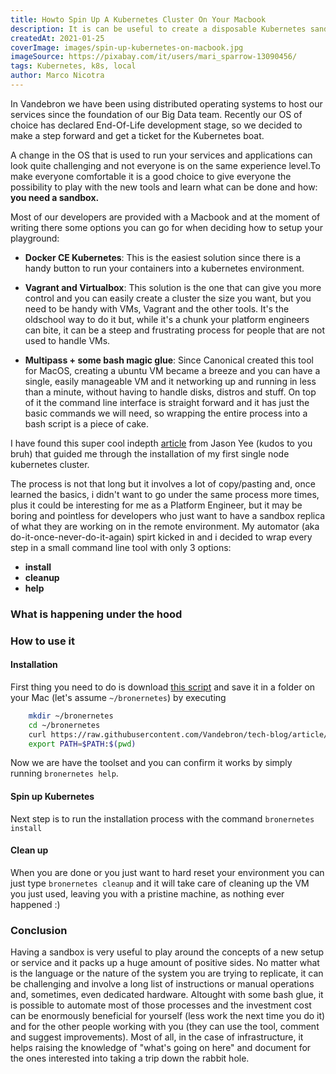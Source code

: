 ```yaml
---
title: Howto Spin Up A Kubernetes Cluster On Your Macbook
description: It is can be useful to create a disposable Kubernetes sandbox to play with when you are exploring a new application and how it could work..
createdAt: 2021-01-25
coverImage: images/spin-up-kubernetes-on-macbook.jpg
imageSource: https://pixabay.com/it/users/mari_sparrow-13090456/
tags: Kubernetes, k8s, local
author: Marco Nicotra
---
```


In Vandebron we have been using distributed operating systems to host our services since the foundation of our Big Data team. 
Recently our OS of choice has declared End-Of-Life development stage, so we decided to make a step forward and get a ticket for the Kubernetes boat.

A change in the OS that is used to run your services and applications can look quite challenging and not everyone is on the same experience level.To make everyone comfortable it is a good choice to give everyone the possibility to play with the new tools and learn what can be done and how: **you need a sandbox.**

Most of our developers are provided with a Macbook and at the moment of writing there some options you can go for when deciding how to setup your playground:

- **Docker CE Kubernetes**: This is the easiest solution since there is a handy button to run your containers into a kubernetes environment.

- **Vagrant and Virtualbox**: This solution is the one that can give you more control and you can easily create a cluster the size you want, but you need to be handy with VMs, Vagrant and the other tools. It's the oldschool way to do it but, while it's a chunk your platform engineers can bite, it can be a steep and frustrating process for people that are not used to handle VMs.

- **Multipass + some bash magic glue**: Since Canonical created this tool for MacOS, creating a ubuntu VM became a breeze and you can have a single, easily manageable VM and it networking up and running in less than a minute, without having to handle disks, distros and stuff. On top of it the command line interface is straight forward and it has just the basic commands we will need, so wrapping the entire process into a bash script is a piece of cake.

I have found this super cool indepth [article](https://jyeee.medium.com/kubernetes-on-your-macos-laptop-with-multipass-k3s-and-rancher-2-4-6e9cbf013f58) from Jason Yee (kudos to you bruh) that guided me through the installation of my first single node kubernetes cluster.

The process is not that long but it involves a lot of copy/pasting and, once learned the basics, i didn't want to go under the same process more times, plus it could be interesting for me as a Platform Engineer, but it may be boring and pointless for developers who just want to have a sandbox replica of what they are working on in the remote environment.
My automator (aka do-it-once-never-do-it-again) spirt kicked in and i decided to wrap every step in a small command line tool with only 3 options:
- **install**
- **cleanup**
- **help**


### What is happening under the hood



### How to use it

#### Installation
First thing you need to do is download [this script](https://raw.githubusercontent.com/Vandebron/tech-blog/article/marconicotra-kubernetes-on-mac/public/scripts/bronernetes) and save it in a folder on your Mac (let's assume `~/bronernetes`) by executing
```bash
    mkdir ~/bronernetes
    cd ~/bronernetes
    curl https://raw.githubusercontent.com/Vandebron/tech-blog/article/marconicotra-kubernetes-on-mac/public/scripts/bronernetes > bronernetes
    export PATH=$PATH:$(pwd)
```

Now we are have the toolset and you can confirm it works by simply running `bronernetes help`.

#### Spin up Kubernetes
Next step is to run the installation process with the command `bronernetes install`

#### Clean up
When you are done or you just want to hard reset your environment you can just type `bronernetes cleanup` and it will take care of cleaning up the VM you just used, leaving you with a pristine machine, as nothing ever happened :)

### Conclusion

Having a sandbox is very useful to play around the concepts of a new setup or service and it packs up a huge amount of positive sides. No matter what is the language or the nature of the system you are trying to replicate, it can be challenging and involve a long list of instructions or manual operations and, sometimes, even dedicated hardware. Altought with some bash glue, it is possible to automate most of those processes and the investment cost can be enormously beneficial for yourself (less work the next time you do it) and for the other people working with you (they can use the tool, comment and suggest improvements). Most of all, in the case of infrastructure, it helps raising the knowledge of "what's going on here" and document for the ones interested into taking a trip down the rabbit hole.

